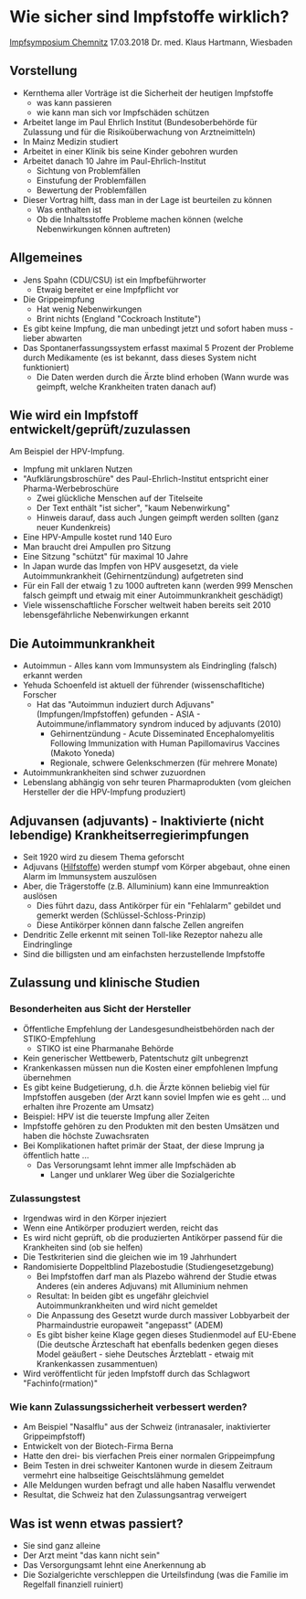 # Wie sicher sind Impfstoffe wirklich?

[Impfsymposium Chemnitz](http://svhgev.de)
17.03.2018
Dr. med. Klaus Hartmann, Wiesbaden

## Vorstellung

* Kernthema aller Vorträge ist die Sicherheit der heutigen Impfstoffe
    * was kann passieren
    * wie kann man sich vor Impfschäden schützen
* Arbeitet lange im Paul Ehrlich Institut (Bundesoberbehörde für Zulassung und für die Risikoüberwachung von Arztneimitteln)
* In Mainz Medizin studiert
* Arbeitet in einer Klinik bis seine Kinder gebohren wurden
* Arbeitet danach 10 Jahre im Paul-Ehrlich-Institut
    * Sichtung von Problemfällen
    * Einstufung der Problemfällen
    * Bewertung der Problemfällen
* Dieser Vortrag hilft, dass man in der Lage ist beurteilen zu können
    * Was enthalten ist
    * Ob die Inhaltsstoffe Probleme machen können (welche Nebenwirkungen können auftreten)

## Allgemeines

* Jens Spahn (CDU/CSU) ist ein Impfbeführworter
    * Etwaig bereitet er eine Impfpflicht vor
* Die Grippeimpfung
    * Hat wenig Nebenwirkungen
    * Brint nichts (England "Cockroach Institute")
* Es gibt keine Impfung, die man unbedingt jetzt und sofort haben muss - lieber abwarten
* Das Spontanerfassungssystem erfasst maximal 5 Prozent der Probleme durch Medikamente (es ist bekannt, dass dieses System nicht funktioniert)
    * Die Daten werden durch die Ärzte blind erhoben (Wann wurde was geimpft, welche Krankheiten traten danach auf)

## Wie wird ein Impfstoff entwickelt/geprüft/zuzulassen

Am Beispiel der HPV-Impfung.

* Impfung mit unklaren Nutzen
* "Aufklärungsbroschüre" des Paul-Ehrlich-Institut entspricht einer Pharma-Werbebroschüre
    * Zwei glückliche Menschen auf der Titelseite
    * Der Text enthält "ist sicher", "kaum Nebenwirkung"
    * Hinweis darauf, dass auch Jungen geimpft werden sollten (ganz neuer Kundenkreis)
* Eine HPV-Ampulle kostet rund 140 Euro
* Man braucht drei Ampullen pro Sitzung
* Eine Sitzung "schützt" für maximal 10 Jahre
* In Japan wurde das Impfen von HPV ausgesetzt, da viele Autoimmunkrankheit (Gehirnentzündung) aufgetreten sind
* Für ein Fall der etwaig 1 zu 1000 auftreten kann (werden 999 Menschen falsch geimpft und etwaig mit einer Autoimmunkrankheit geschädigt)
* Viele wissenschaftliche Forscher weltweit haben bereits seit 2010 lebensgefährliche Nebenwirkungen erkannt

## Die Autoimmunkrankheit

* Autoimmun - Alles kann vom Immunsystem als Eindringling (falsch) erkannt werden
* Yehuda Schoenfeld ist aktuell der führender (wissenschafltiche) Forscher
    * Hat das "Autoimmun induziert durch Adjuvans" (Impfungen/Impfstoffen) gefunden - ASIA - Autoimmune/inflammatory syndrom induced by adjuvants (2010)
        * Gehirnentzündung - Acute Disseminated Encephalomyelitis Following Immunization with Human Papillomavirus Vaccines (Makoto Yoneda)
        * Regionale, schwere Gelenkschmerzen (für mehrere Monate)
* Autoimmunkrankheiten sind schwer zuzuordnen
* Lebenslang abhängig von sehr teuren Pharmaprodukten (vom gleichen Hersteller der die HPV-Impfung produziert)

## Adjuvansen (adjuvants) - Inaktivierte (nicht lebendige) Krankheitserregierimpfungen

* Seit 1920 wird zu diesem Thema geforscht
* Adjuvans ([Hilfstoffe](https://de.wikipedia.org/wiki/Adjuvans_(Pharmakologie))) werden stumpf vom Körper abgebaut, ohne einen Alarm im Immunsystem auszulösen
* Aber, die Trägerstoffe (z.B. Alluminium) kann eine Immunreaktion auslösen
    * Dies führt dazu, dass Antikörper für ein "Fehlalarm" gebildet und gemerkt werden (Schlüssel-Schloss-Prinzip)
    * Diese Antikörper können dann falsche Zellen angreifen
* Dendritic Zelle erkennt mit seinen Toll-like Rezeptor nahezu alle Eindringlinge
* Sind die billigsten und am einfachsten herzustellende Impfstoffe

## Zulassung und klinische Studien

### Besonderheiten aus Sicht der Hersteller

* Öffentliche Empfehlung der Landesgesundheistbehörden nach der STIKO-Empfehlung
    * STIKO ist eine Pharmanahe Behörde
* Kein generischer Wettbewerb, Patentschutz gilt unbegrenzt
* Krankenkassen müssen nun die Kosten einer empfohlenen Impfung übernehmen
* Es gibt keine Budgetierung, d.h. die Ärzte können beliebig viel für Impfstoffen ausgeben (der Arzt kann soviel Impfen wie es geht ... und erhalten ihre Prozente am Umsatz)
* Beispiel: HPV ist die teuerste Impfung aller Zeiten
* Impfstoffe gehören zu den Produkten mit den besten Umsätzen und haben die höchste Zuwachsraten
* Bei Komplikationen haftet primär der Staat, der diese Imprung ja öffentlich hatte ...
    * Das Versorungsamt lehnt immer alle Impfschäden ab
        * Langer und unklarer Weg über die Sozialgerichte

### Zulassungstest

* Irgendwas wird in den Körper injeziert
* Wenn eine Antikörper produziert werden, reicht das
* Es wird nicht geprüft, ob die produzierten Antikörper passend für die Krankheiten sind (ob sie helfen)
* Die Testkriterien sind die gleichen wie im 19 Jahrhundert
* Randomisierte Doppeltblind Plazebostudie (Studiengesetzgebung)
    * Bei Impfstoffen darf man als Plazebo während der Studie etwas Anderes (ein anderes Adjuvans) mit Alluminium nehmen
    * Resultat: In beiden gibt es ungefähr gleichviel Autoimmunkrankheiten und wird nicht gemeldet
    * Die Anpassung des Gesetzt wurde durch massiver Lobbyarbeit der Pharmaindustrie europaweit "angepasst" (ADEM)
    * Es gibt bisher keine Klage gegen dieses Studienmodel auf EU-Ebene (Die deutsche Ärzteschaft hat ebenfalls bedenken gegen dieses Model geäußert - siehe Deutsches Ärzteblatt - etwaig mit Krankenkassen zusammentuen)
* Wird veröffentlicht für jeden Impfstoff durch das Schlagwort "Fachinfo(rmation)"

### Wie kann Zulassungssicherheit verbessert werden?

* Am Beispiel "Nasalflu" aus der Schweiz (intranasaler, inaktivierter Grippeimpfstoff)
* Entwickelt von der Biotech-Firma Berna
* Hatte den drei- bis vierfachen Preis einer normalen Grippeimpfung
* Beim Testen in drei schweiter Kantonen wurde in diesem Zeitraum vermehrt eine halbseitige Geischtslähmung gemeldet
* Alle Meldungen wurden befragt und alle haben Nasalflu verwendet
* Resultat, die Schweiz hat den Zulassungsantrag verweigert

## Was ist wenn etwas passiert?

* Sie sind ganz alleine
* Der Arzt meint "das kann nicht sein"
* Das Versorgungsamt lehnt eine Anerkennung ab
* Die Sozialgerichte verschleppen die Urteilsfindung (was die Familie im Regelfall finanziell ruiniert)
